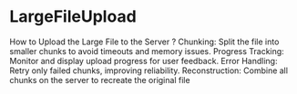 # LargeFileUpload
How to Upload the Large File to the Server ? Chunking: Split the file into smaller chunks to avoid timeouts and memory issues. Progress Tracking: Monitor and display upload progress for user feedback. Error Handling: Retry only failed chunks, improving reliability. Reconstruction: Combine all chunks on the server to recreate the original file
